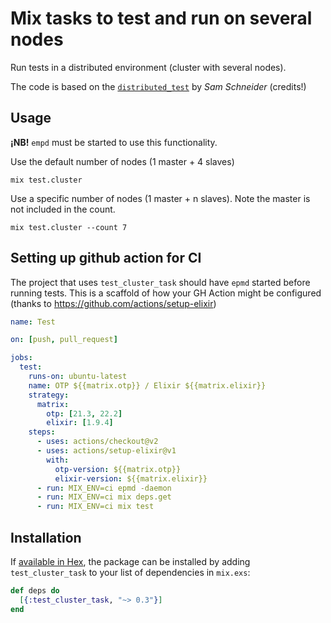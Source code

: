 # Mix tasks to test and run on several nodes

Run tests in a distributed environment (cluster with several nodes).

The code is based on the
[`distributed_test`](https://github.com/sschneider1207/distributed_test)
by _Sam Schneider_ (credits!)

## Usage

**¡NB!** `empd` must be started to use this functionality.

Use the default number of nodes (1 master + 4 slaves)
```
mix test.cluster
```

Use a specific number of nodes (1 master + n slaves).  Note the master is
not included in the count.
```
mix test.cluster --count 7
```

## Setting up github action for CI

The project that uses `test_cluster_task` should have `epmd` started before running tests. This is a scaffold of how your GH Action might be configured (thanks to https://github.com/actions/setup-elixir)

```yaml
name: Test

on: [push, pull_request]

jobs:
  test:
    runs-on: ubuntu-latest
    name: OTP ${{matrix.otp}} / Elixir ${{matrix.elixir}}
    strategy:
      matrix:
        otp: [21.3, 22.2]
        elixir: [1.9.4]
    steps:
      - uses: actions/checkout@v2
      - uses: actions/setup-elixir@v1
        with:
          otp-version: ${{matrix.otp}}
          elixir-version: ${{matrix.elixir}}
      - run: MIX_ENV=ci epmd -daemon
      - run: MIX_ENV=ci mix deps.get
      - run: MIX_ENV=ci mix test
```

## Installation

If [available in Hex](https://hex.pm/docs/publish), the package can be installed
by adding `test_cluster_task` to your list of dependencies in `mix.exs`:

```elixir
def deps do
  [{:test_cluster_task, "~> 0.3"}]
end
```


